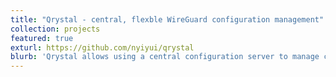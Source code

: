```yaml
---
title: "Qrystal - central, flexble WireGuard configuration management"
collection: projects
featured: true
exturl: https://github.com/nyiyui/qrystal
blurb: 'Qrystal allows using a central configuration server to manage clients with multiple networks per node set.'
---
```

